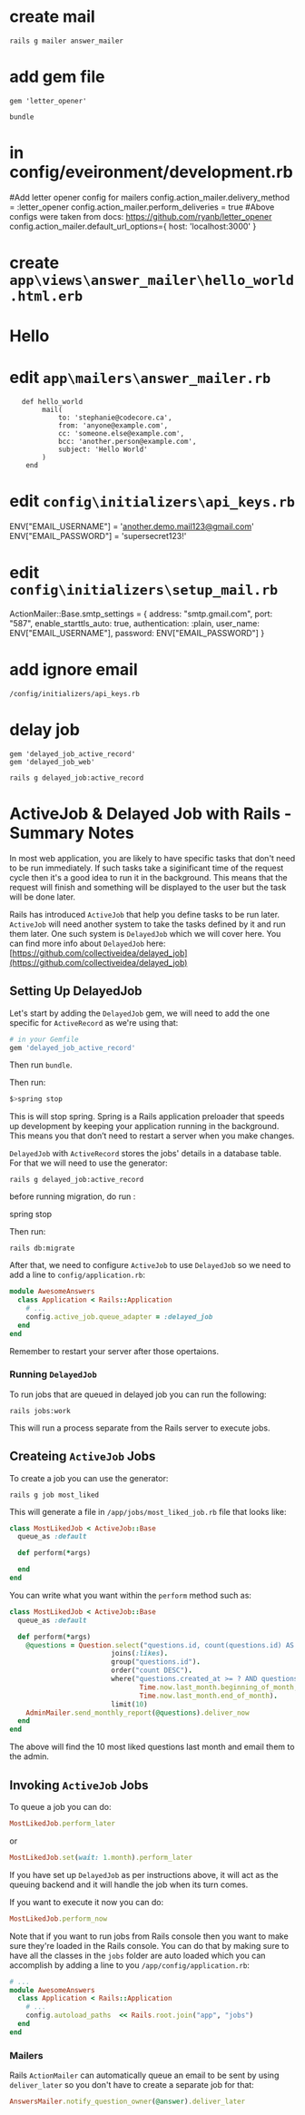 
# create mail 
```
rails g mailer answer_mailer
```

# add gem file
```
gem 'letter_opener'
```
```
bundle
```

# in config/eveironment/development.rb

  #Add letter opener config for mailers
  config.action_mailer.delivery_method = :letter_opener
  config.action_mailer.perform_deliveries = true
  #Above configs were taken from docs: https://github.com/ryanb/letter_opener
  config.action_mailer.default_url_options={
    host: 'localhost:3000'
  }


# create `app\views\answer_mailer\hello_world.html.erb` 

<h1>Hello</h1>


# edit `app\mailers\answer_mailer.rb`
```
   def hello_world
        mail(
            to: 'stephanie@codecore.ca',
            from: 'anyone@example.com',
            cc: 'someone.else@example.com',
            bcc: 'another.person@example.com',
            subject: 'Hello World'
        )
    end
```

# edit `config\initializers\api_keys.rb`
ENV["EMAIL_USERNAME"] = 'another.demo.mail123@gmail.com'
ENV["EMAIL_PASSWORD"] = 'supersecret123!'

# edit  `config\initializers\setup_mail.rb`

ActionMailer::Base.smtp_settings = {
    address: "smtp.gmail.com",
    port: "587",
    enable_starttls_auto: true,
    authentication: :plain,
    user_name: ENV["EMAIL_USERNAME"],
    password: ENV["EMAIL_PASSWORD"]
}

# add ignore email
```
/config/initializers/api_keys.rb
```



# delay job  

```
gem 'delayed_job_active_record'
gem 'delayed_job_web'
```

```
rails g delayed_job:active_record
```

# ActiveJob & Delayed Job with Rails - Summary Notes
In most web application, you are likely to have specific tasks that don't need to be run immediately. If such tasks take a siginificant time of the request cycle then it's a good idea to run it in the background. This means that the request will finish and something will be displayed to the user but the task will be done later. 

Rails has introduced `ActiveJob` that help you define tasks to be run later. `ActiveJob` will need another system to take the tasks defined by it and run them later. One such system is `DelayedJob` which we will cover here. You can find more info about `DelayedJob` here: [https://github.com/collectiveidea/delayed_job](https://github.com/collectiveidea/delayed_job)

## Setting Up DelayedJob
Let's start by adding the `DelayedJob` gem, we will need to add the one specific for `ActiveRecord` as we're using that:
```ruby
# in your Gemfile
gem 'delayed_job_active_record'
```
Then run `bundle`.

Then run:
```bash
$>spring stop
```

This is will stop spring. Spring is a Rails application preloader that speeds up development by keeping your application running in the background. This means you that don’t need to restart a server when you make changes.

`DelayedJob` with `ActiveRecord` stores the jobs' details in a database table. For that we will need to use the generator:
```shell
rails g delayed_job:active_record
```

before running migration, do run :

spring stop 



Then run:
```shell
rails db:migrate
```
After that, we need to configure `ActiveJob` to use `DelayedJob` so we need to add a line to `config/application.rb`:
```ruby
module AwesomeAnswers
  class Application < Rails::Application
    # ...
    config.active_job.queue_adapter = :delayed_job
  end
end
```
Remember to restart your server after those opertaions.

### Running `DelayedJob`
To run jobs that are queued in delayed job you can run the following:
```shell
rails jobs:work
```
This will run a process separate from the Rails server to execute jobs.

## Createing `ActiveJob` Jobs
To create a job you can use the generator:
```shell
rails g job most_liked
```
This will generate a file in `/app/jobs/most_liked_job.rb` file that looks like:
```ruby
class MostLikedJob < ActiveJob::Base
  queue_as :default

  def perform(*args)

  end
end
```
You can write what you want within the `perform` method such as:
```ruby
class MostLikedJob < ActiveJob::Base
  queue_as :default

  def perform(*args)
    @questions = Question.select("questions.id, count(questions.id) AS count").
                         joins(:likes).
                         group("questions.id").
                         order("count DESC").
                         where("questions.created_at >= ? AND questions.created_at <= ?",
                                Time.now.last_month.beginning_of_month,
                                Time.now.last_month.end_of_month).
                         limit(10)
    AdminMailer.send_monthly_report(@questions).deliver_now
  end
end
```
The above will find the 10 most liked questions last month and email them to the admin.

## Invoking `ActiveJob` Jobs
To queue a job you can do:
```ruby
MostLikedJob.perform_later
```
or
```ruby
MostLikedJob.set(wait: 1.month).perform_later
```
If you have set up `DelayedJob` as per instructions above, it will act as the queuing backend and it will handle the job when its turn comes.

If you want to execute it now you can do:
```ruby
MostLikedJob.perform_now
```
Note that if you want to run jobs from Rails console then you want to make sure they're loaded in the Rails console. You can do that by making sure to have all the classes in the `jobs` folder are auto loaded which you can accomplish by adding a line to you `/app/config/application.rb`:
```ruby
# ... 
module AwesomeAnswers
  class Application < Rails::Application
    # ...
    config.autoload_paths  << Rails.root.join("app", "jobs")
  end
end
```

### Mailers
Rails `ActionMailer` can automatically queue an email to be sent by using `deliver_later` so you don't have to create a separate job for that:
```ruby
AnswersMailer.notify_question_owner(@answer).deliver_later
```